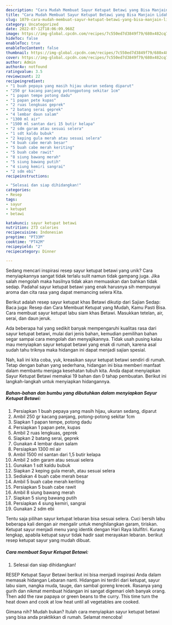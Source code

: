 ```yaml
---
description: "Cara Mudah Membuat Sayur Ketupat Betawi yang Bisa Manjain Lidah"
title: "Cara Mudah Membuat Sayur Ketupat Betawi yang Bisa Manjain Lidah"
slug: 1079-cara-mudah-membuat-sayur-ketupat-betawi-yang-bisa-manjain-lidah
category: Uncategorized
date: 2022-07-12T18:06:09.968Z
image: https://img-global.cpcdn.com/recipes/7c550ed7d3849f79/680x482cq70/sayur-ketupat-betawi-foto-resep-utama.jpg
hideToc: false
enableToc: true
enableTocContent: false
thumbnail: https://img-global.cpcdn.com/recipes/7c550ed7d3849f79/680x482cq70/sayur-ketupat-betawi-foto-resep-utama.jpg
cover: https://img-global.cpcdn.com/recipes/7c550ed7d3849f79/680x482cq70/sayur-ketupat-betawi-foto-resep-utama.jpg
author: Admin
authorAv: notfound
ratingvalue: 3.5
reviewcount: 22
recipeingredient:
- "1 buah pepaya yang masih hijau ukuran sedang diparut"
- "250 gr kacang panjang potongpotong sekitar 1cm"
- "1 papan tempe potong dadu"
- "1 papan pete kupas"
- "2 ruas lengkuas geprek"
- "2 batang serai geprek"
- "4 lembar daun salam"
- "1300 ml air"
- "1500 ml santan dari 15 butir kelapa"
- "2 sdm garam atau sesuai selera"
- "1 sdt kaldu bubuk"
- "2 keping gula merah atau sesuai selera"
- "4 buah cabe merah besar"
- "5 buah cabe merah keriting"
- "5 buah cabe rawit"
- "8 siung bawang merah"
- "5 siung bawang putih"
- "4 siung kemiri sangrai"
- "2 sdm ebi"
recipeinstructions:

- "Selesai dan siap dihidangkan!"
categories:
- Resep
tags:
- sayur
- ketupat
- betawi

katakunci: sayur ketupat betawi 
nutrition: 273 calories
recipecuisine: Indonesian
preptime: "PT33M"
cooktime: "PT42M"
recipeyield: "2"
recipecategory: Dinner

---
```





Sedang mencari inspirasi resep sayur ketupat betawi yang unik? Cara menyiapkannya sangat tidak terlalu sulit namun tidak gampang juga. Jika salah mengolah maka hasilnya tidak akan memuaskan dan bahkan tidak sedap. Padahal sayur ketupat betawi yang enak harusnya sih mempunyai aroma dan cita rasa yang dapat memancing selera Kita.





Berikut adalah resep sayur ketupat khas Betawi dikutip dari Sajian Sedap: Baca juga: Resep dan Cara Membuat Ketupat yang Mudah, Kamu Pasti Bisa. Cara membuat sayur ketupat labu siam khas Betawi. Masukkan tetelan, air, serai, dan daun jeruk.

Ada beberapa hal yang sedikit banyak mempengaruhi kualitas rasa dari sayur ketupat betawi, mulai dari jenis bahan, kemudian pemilihan bahan segar sampai cara mengolah dan menyajikannya. Tidak usah pusing kalau mau menyiapkan sayur ketupat betawi yang enak di rumah, karena asal sudah tahu triknya maka hidangan ini dapat menjadi sajian spesial.






Nah, kali ini kita coba, yuk, kreasikan sayur ketupat betawi sendiri di rumah. Tetap dengan bahan yang sederhana, hidangan ini bisa memberi manfaat dalam membantu menjaga kesehatan tubuh kita. Anda dapat menyiapkan Sayur Ketupat Betawi memakai 19 bahan dan 0 tahap pembuatan. Berikut ini langkah-langkah untuk menyiapkan hidangannya.

<!--inarticleads1-->

##### Bahan-bahan dan bumbu yang dibutuhkan dalam menyiapkan Sayur Ketupat Betawi:

1. Persiapkan 1 buah pepaya yang masih hijau, ukuran sedang, diparut
1. Ambil 250 gr kacang panjang, potong-potong sekitar 1cm
1. Siapkan 1 papan tempe, potong dadu
1. Persiapkan 1 papan pete, kupas
1. Ambil 2 ruas lengkuas, geprek
1. Siapkan 2 batang serai, geprek
1. Gunakan 4 lembar daun salam
1. Persiapkan 1300 ml air
1. Ambil 1500 ml santan dari 1,5 butir kelapa
1. Ambil 2 sdm garam atau sesuai selera
1. Gunakan 1 sdt kaldu bubuk
1. Siapkan 2 keping gula merah, atau sesuai selera
1. Sediakan 4 buah cabe merah besar
1. Ambil 5 buah cabe merah keriting
1. Persiapkan 5 buah cabe rawit
1. Ambil 8 siung bawang merah
1. Siapkan 5 siung bawang putih
1. Persiapkan 4 siung kemiri, sangrai
1. Gunakan 2 sdm ebi


Tentu saja pilihan sayur ketupat lebaran bisa sesuai selera. Cuci bersih labu beberapa kali dengan air mengalir untuk menghilangkan garam, tiriskan. Ketupat sayur menjadi menu yang identik dengan Hari Raya Idulfitri. Kurang lengkap, apabila ketupat sayur tidak hadir saat merayakan lebaran. berikut resep ketupat sayur yang mudah dibuat. 

<!--inarticleads2-->

##### Cara membuat Sayur Ketupat Betawi:


1. Selesai dan siap dihidangkan!

RESEP Ketupat Sayur Betawi berikut ini bisa menjadi inspirasi Anda dalam memasak hidangan Lebaran nanti. Hidangan ini terdiri dari ketupat, sayur labu siam, nangka muda, tauge, dan sambal goreng krecek. Rasanya yang gurih dan nikmat membuat hidangan ini sangat digemari oleh banyak orang. Then add the raw papaya or green beans to the curry. This time turn the heat down and cook at low heat until all vegetables are cooked. 

Gimana nih? Mudah bukan? Itulah cara menyiapkan sayur ketupat betawi yang bisa anda praktikkan di rumah. Selamat mencoba!

